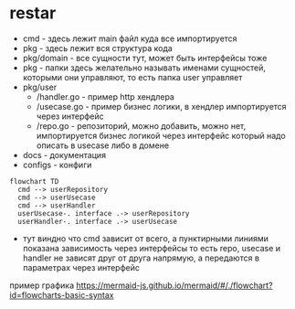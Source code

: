 # restar

- cmd - здесь лежит main файл куда все импортируется
- pkg - здесь лежит вся структура кода
- pkg/domain - все сущности тут, может быть интерфейсы тоже
- pkg - папки здесь желательно называть именами сущностей, которыми они управляют, то есть папка user управляет 
- pkg/user
  - /handler.go - пример http хендлера
  - /usecase.go - пример бизнес логики, в хендлер импортируется через интерфейс
  - /repo.go - репозиторий, можно добавить, можно нет, импортируется бизнес логикой через интерфейс который надо описать в usecase либо в домене
- docs - документация
- configs - конфиги

```mermaid
flowchart TD
  cmd --> userRepository
  cmd --> userUsecase
  cmd --> userHandler
  userUsecase-. interface .-> userRepository
  userHandler-. interface .-> userUsecase
```
- тут виндно что cmd зависит от всего, 
а пунктирными линиями показана зависимость через интерфейсы
то есть repo, usecase и handler не зависят друг от друга напрямую, а передаются в параметрах через интерфейс

пример графика
https://mermaid-js.github.io/mermaid/#/./flowchart?id=flowcharts-basic-syntax